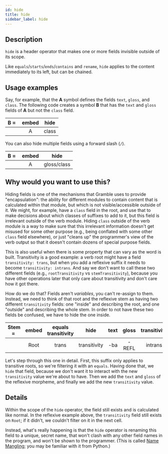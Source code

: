 ```yaml
---
id: hide
title: hide
sidebar_label: hide
---
```


## Description

`hide` is a header operator that makes one or more fields invisible outside of its scope.

Like `equals`/`starts`/`ends`/`contains` and `rename`, `hide` applies to the content immediately to its left, but can be chained.

## Usage examples

Say, for example, that the **A** symbol defines the fields `text`, `gloss`, and `class`.  The following code creates a symbol **B** that has the `text` and `gloss` fields of **A** but not the `class` field. 

| **B =&nbsp;** | **embed** | **hide** |
|:--:|:--:|:--:|
|    | A  | class |

You can also hide multiple fields using a forward slash (`/`).

| **B =&nbsp;** | **embed** | **hide** |
|:--:|:--:|:--:|
|    | A  | gloss/class |


## Why would you want to use this?

Hiding fields is one of the mechanisms that Gramble uses to provide "encapsulation": the ability for different modules to contain content that is calculated within that module, but which is not visible/accessible outside of it.  We might, for example, have a `class` field in the root, and use that to make decisions about which classes of suffixes to add to it, but this field is irrelevant outside of the verb module.  Hiding `class` outside of the verb module is a way to make sure that this irrelevant information doesn't get misused for some other purpose (e.g., being conflated with some other `class` field elsewhere), or just "cleans up" the programmer's view of the verb output so that it doesn't contain dozens of special purpose fields.

This is also useful when there is some property that can vary as the word is built.  Transitivity is a good example: a verb root might have a field `transitivity: trans`, but when you add a reflexive suffix it needs to become `transitivity: intrans`.  And say we don't want to call these two different fields (e.g., `rootTransitivity` vs `stemTransitivity`), because you have other operations later that only care about transitivity and don't care how it got there.

How do we do that?  Fields aren't *variables*, you can't re-assign to them.  Instead, we need to think of that root and the reflexive stem as having two different `transitivity` fields: one "inside" and describing the root, and one "outside" and describing the whole stem.  In order to not have these two fields be confused, we have to hide the one inside.

| **Stem =&nbsp;** | **embed** | **equals transitivity** | **hide** | **text** | **gloss** | **transitivity** |
|:--:|:--:|:--:|:--:|:--:|:--:|:--:|
|    | Root | trans | transitivity | -ba | -REFL | intrans |

Let's step through this one in detail.  First, this suffix only applies to transitive roots, so we're filtering it with an `equals`.  Having done that, we `hide` that field, because we don't want it to interact with the new `transitivity` value we're about to have.  Then we add the `text` and `gloss` of the reflexive morpheme, and finally we add the new `transitivity` value.

## Details

Within the scope of the `hide` operator, the field still exists and is calculated like normal.  In the reflexive example above, the `transitivity` field still exists on `Root`; if it didn't, we couldn't filter on it in the next cell.

Instead, what's really happening is that the `hide` operator is renaming this field to a unique, secret name, that won't clash with any other field names in the program, and won't be shown to the programmer.  (This is called [Name Mangling](https://en.wikipedia.org/wiki/Name_mangling); you may be familiar with it from Python.)
